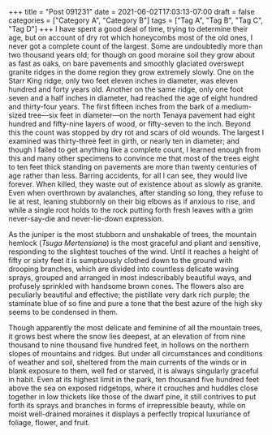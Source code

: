 +++
title = "Post 091231"
date = 2021-06-02T17:03:13-07:00
draft = false
categories = ["Category A", "Category B"]
tags = ["Tag A", "Tag B", "Tag C", "Tag D"]
+++
I have spent a good deal of time, trying to determine their age, but on account of dry rot which honeycombs most of the old ones, I never got a complete count of the largest. Some are undoubtedly more than two thousand years old; for though on good moraine soil they grow about as fast as oaks, on bare pavements and smoothly glaciated overswept granite ridges in the dome region they grow extremely slowly. One on the Starr King ridge, only two feet eleven inches in diameter, was eleven hundred and forty years old. Another on the same ridge, only one foot seven and a half inches in diameter, had reached the age of eight hundred and thirty-four years. The first fifteen inches from the bark of a medium-sized tree—six feet in diameter—on the north Tenaya pavement had eight hundred and fifty-nine layers of wood, or fifty-seven to the inch. Beyond this the count was stopped by dry rot and scars of old wounds. The largest I examined was thirty-three feet in girth, or nearly ten in diameter; and though I failed to get anything like a complete count, I learned enough from this and many other specimens to convince me that most of the trees eight to ten feet thick standing on pavements are more than twenty centuries of age rather than less. Barring accidents, for all I can see, they would live forever. When killed, they waste out of existence about as slowly as granite. Even when overthrown by avalanches, after standing so long, they refuse to lie at rest, leaning stubbornly on their big elbows as if anxious to rise, and while a single root holds to the rock putting forth fresh leaves with a grim never-say-die and never-lie-down expression.

As the juniper is the most stubborn and unshakable of trees, the mountain hemlock (_Tsuga Mertensiana_) is the most graceful and pliant and sensitive, responding to the slightest touches of the wind. Until it reaches a height of fifty or sixty feet it is sumptuously clothed down to the ground with drooping branches, which are divided into countless delicate waving sprays, grouped and arranged in most indescribably beautiful ways, and profusely sprinkled with handsome brown cones. The flowers also are peculiarly beautiful and effective; the pistillate very dark rich purple; the staminate blue of so fine and pure a tone that the best azure of the high sky seems to be condensed in them.

Though apparently the most delicate and feminine of all the mountain trees, it grows best where the snow lies deepest, at an elevation of from nine thousand to nine thousand five hundred feet, in hollows on the northern slopes of mountains and ridges. But under all circumstances and conditions of weather and soil, sheltered from the main currents of the winds or in blank exposure to them, well fed or starved, it is always singularly graceful in habit. Even at its highest limit in the park, ten thousand five hundred feet above the sea on exposed ridgetops, where it crouches and huddles close together in low thickets like those of the dwarf pine, it still contrives to put forth its sprays and branches in forms of irrepressible beauty, while on moist well-drained moraines it displays a perfectly tropical luxuriance of foliage, flower, and fruit.
